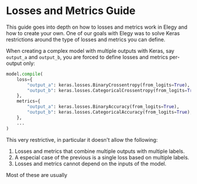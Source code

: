 # Losses and Metrics Guide

This guide goes into depth on how to losses and metrics work in Elegy and how to create your own. One of our goals with Elegy was to solve Keras restrictions around the type of losses and metrics you can define.

When creating a complex model with multiple outputs with Keras, say `output_a` and `output_b`, you are forced to define losses and metrics per-output only:

```python
model.compile(
    loss={
        "output_a": keras.losses.BinaryCrossentropy(from_logits=True),
        "output_b": keras.losses.CategoricalCrossentropy(from_logits=True),
    },
    metrics={
        "output_a": keras.losses.BinaryAccuracy(from_logits=True),
        "output_b": keras.losses.CategoricalAccuracy(from_logits=True),
    },
    ...
)
```
This very restrictive, in particular it doesn't allow the following:
1. Losses and metrics that combine multiple outputs with multiple labels.
2. A especial case of the previous is a single loss based on multiple labels.
3. Losses and metrics cannot depend on the inputs of the model.

Most of these are usually

## 